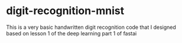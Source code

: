 # digit-recognition-mnist

This is a very basic handwritten digit recognition code that I designed based on lesson 1 of the deep learning part 1 of fastai
